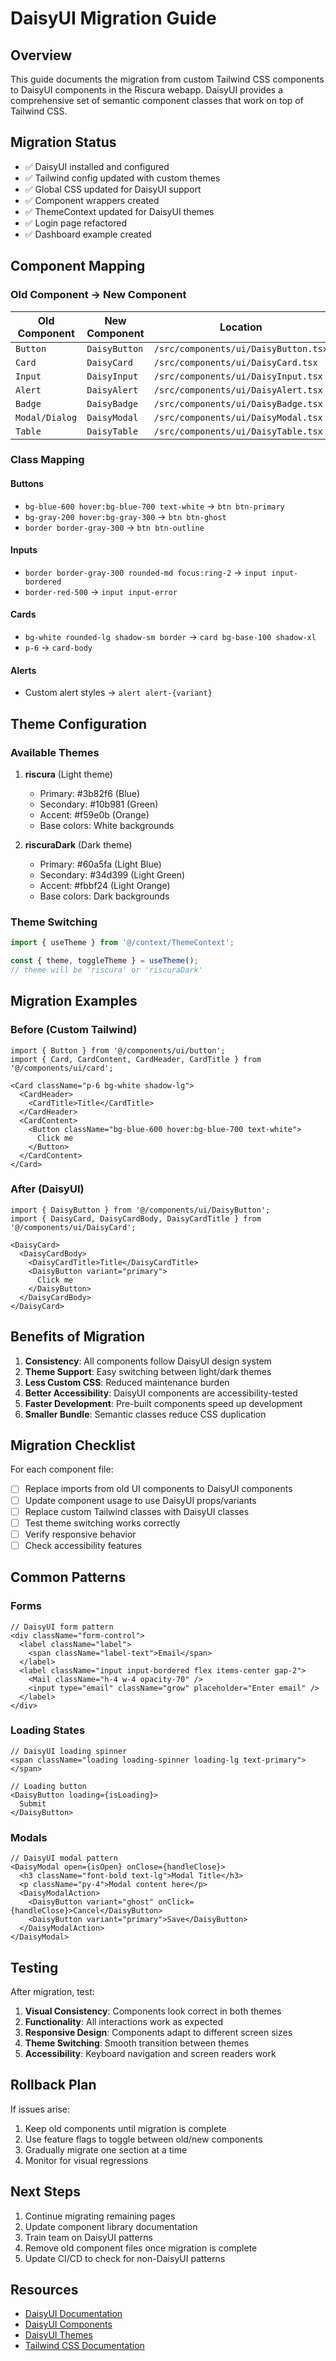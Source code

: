 # DaisyUI Migration Guide

## Overview

This guide documents the migration from custom Tailwind CSS components to DaisyUI components in the Riscura webapp. DaisyUI provides a comprehensive set of semantic component classes that work on top of Tailwind CSS.

## Migration Status

- ✅ DaisyUI installed and configured
- ✅ Tailwind config updated with custom themes
- ✅ Global CSS updated for DaisyUI support
- ✅ Component wrappers created
- ✅ ThemeContext updated for DaisyUI themes
- ✅ Login page refactored
- ✅ Dashboard example created

## Component Mapping

### Old Component → New Component

| Old Component | New Component | Location |
|--------------|---------------|----------|
| `Button` | `DaisyButton` | `/src/components/ui/DaisyButton.tsx` |
| `Card` | `DaisyCard` | `/src/components/ui/DaisyCard.tsx` |
| `Input` | `DaisyInput` | `/src/components/ui/DaisyInput.tsx` |
| `Alert` | `DaisyAlert` | `/src/components/ui/DaisyAlert.tsx` |
| `Badge` | `DaisyBadge` | `/src/components/ui/DaisyBadge.tsx` |
| `Modal/Dialog` | `DaisyModal` | `/src/components/ui/DaisyModal.tsx` |
| `Table` | `DaisyTable` | `/src/components/ui/DaisyTable.tsx` |

### Class Mapping

#### Buttons
- `bg-blue-600 hover:bg-blue-700 text-white` → `btn btn-primary`
- `bg-gray-200 hover:bg-gray-300` → `btn btn-ghost`
- `border border-gray-300` → `btn btn-outline`

#### Inputs
- `border border-gray-300 rounded-md focus:ring-2` → `input input-bordered`
- `border-red-500` → `input input-error`

#### Cards
- `bg-white rounded-lg shadow-sm border` → `card bg-base-100 shadow-xl`
- `p-6` → `card-body`

#### Alerts
- Custom alert styles → `alert alert-{variant}`

## Theme Configuration

### Available Themes

1. **riscura** (Light theme)
   - Primary: #3b82f6 (Blue)
   - Secondary: #10b981 (Green)
   - Accent: #f59e0b (Orange)
   - Base colors: White backgrounds

2. **riscuraDark** (Dark theme)
   - Primary: #60a5fa (Light Blue)
   - Secondary: #34d399 (Light Green)
   - Accent: #fbbf24 (Light Orange)
   - Base colors: Dark backgrounds

### Theme Switching

```typescript
import { useTheme } from '@/context/ThemeContext';

const { theme, toggleTheme } = useTheme();
// theme will be 'riscura' or 'riscuraDark'
```

## Migration Examples

### Before (Custom Tailwind)

```tsx
import { Button } from '@/components/ui/button';
import { Card, CardContent, CardHeader, CardTitle } from '@/components/ui/card';

<Card className="p-6 bg-white shadow-lg">
  <CardHeader>
    <CardTitle>Title</CardTitle>
  </CardHeader>
  <CardContent>
    <Button className="bg-blue-600 hover:bg-blue-700 text-white">
      Click me
    </Button>
  </CardContent>
</Card>
```

### After (DaisyUI)

```tsx
import { DaisyButton } from '@/components/ui/DaisyButton';
import { DaisyCard, DaisyCardBody, DaisyCardTitle } from '@/components/ui/DaisyCard';

<DaisyCard>
  <DaisyCardBody>
    <DaisyCardTitle>Title</DaisyCardTitle>
    <DaisyButton variant="primary">
      Click me
    </DaisyButton>
  </DaisyCardBody>
</DaisyCard>
```

## Benefits of Migration

1. **Consistency**: All components follow DaisyUI design system
2. **Theme Support**: Easy switching between light/dark themes
3. **Less Custom CSS**: Reduced maintenance burden
4. **Better Accessibility**: DaisyUI components are accessibility-tested
5. **Faster Development**: Pre-built components speed up development
6. **Smaller Bundle**: Semantic classes reduce CSS duplication

## Migration Checklist

For each component file:

- [ ] Replace imports from old UI components to DaisyUI components
- [ ] Update component usage to use DaisyUI props/variants
- [ ] Replace custom Tailwind classes with DaisyUI classes
- [ ] Test theme switching works correctly
- [ ] Verify responsive behavior
- [ ] Check accessibility features

## Common Patterns

### Forms

```tsx
// DaisyUI form pattern
<div className="form-control">
  <label className="label">
    <span className="label-text">Email</span>
  </label>
  <label className="input input-bordered flex items-center gap-2">
    <Mail className="h-4 w-4 opacity-70" />
    <input type="email" className="grow" placeholder="Enter email" />
  </label>
</div>
```

### Loading States

```tsx
// DaisyUI loading spinner
<span className="loading loading-spinner loading-lg text-primary"></span>

// Loading button
<DaisyButton loading={isLoading}>
  Submit
</DaisyButton>
```

### Modals

```tsx
// DaisyUI modal pattern
<DaisyModal open={isOpen} onClose={handleClose}>
  <h3 className="font-bold text-lg">Modal Title</h3>
  <p className="py-4">Modal content here</p>
  <DaisyModalAction>
    <DaisyButton variant="ghost" onClick={handleClose}>Cancel</DaisyButton>
    <DaisyButton variant="primary">Save</DaisyButton>
  </DaisyModalAction>
</DaisyModal>
```

## Testing

After migration, test:

1. **Visual Consistency**: Components look correct in both themes
2. **Functionality**: All interactions work as expected
3. **Responsive Design**: Components adapt to different screen sizes
4. **Theme Switching**: Smooth transition between themes
5. **Accessibility**: Keyboard navigation and screen readers work

## Rollback Plan

If issues arise:

1. Keep old components until migration is complete
2. Use feature flags to toggle between old/new components
3. Gradually migrate one section at a time
4. Monitor for visual regressions

## Next Steps

1. Continue migrating remaining pages
2. Update component library documentation
3. Train team on DaisyUI patterns
4. Remove old component files once migration is complete
5. Update CI/CD to check for non-DaisyUI patterns

## Resources

- [DaisyUI Documentation](https://daisyui.com/)
- [DaisyUI Components](https://daisyui.com/components/)
- [DaisyUI Themes](https://daisyui.com/docs/themes/)
- [Tailwind CSS Documentation](https://tailwindcss.com/)